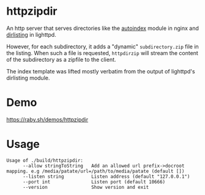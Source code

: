 # httpzipdir

An http server that serves directories like the
[autoindex](https://nginx.org/en/docs/http/ngx_http_autoindex_module.html) module in nginx and
[dirlisting](https://redmine.lighttpd.net/projects/1/wiki/Docs_ModDirlisting) in lighttpd.

However, for each subdirectory, it adds a "dynamic" `subdirectory.zip` file in the listing.
When such a file is requested, `httpdirzip` will stream the content of the subdirectory as a zipfile to
the client.

The index template was lifted mostly verbatim from the output of lighttpd's dirlisting module.

# Demo

<https://raby.sh/demos/httpzipdir>

# Usage

```
Usage of ./build/httpzipdir:
      --allow stringToString   Add an allowed url prefix->docroot mapping. e.g /media/patate/url=/path/to/media/patate (default [])
      --listen string          Listen address (default "127.0.0.1")
      --port int               Listen port (default 10666)
      --version                Show version and exit
```      

